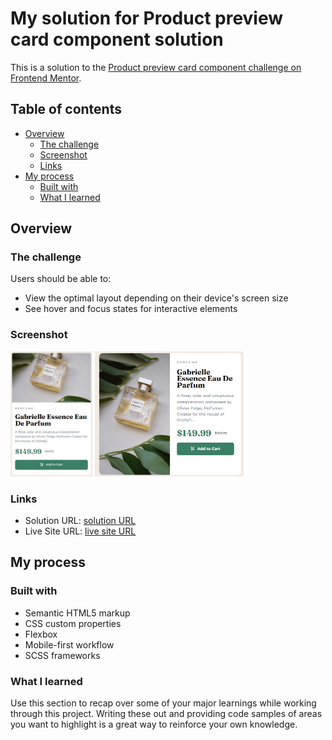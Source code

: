 # My solution for Product preview card component solution

This is a solution to the [Product preview card component challenge on Frontend Mentor](https://ericyeh-tw.github.io/product-preview-card/).

## Table of contents

- [Overview](#overview)
  - [The challenge](#the-challenge)
  - [Screenshot](#screenshot)
  - [Links](#links)
- [My process](#my-process)
  - [Built with](#built-with)
  - [What I learned](#what-i-learned)

## Overview

### The challenge

Users should be able to:

- View the optimal layout depending on their device's screen size
- See hover and focus states for interactive elements

### Screenshot

<img src="./mobile.jpg" alt="mobile" height="200px"> <img src="./table.jpg" alt="table" height="200px">

### Links

- Solution URL: [solution URL](https://github.com/EricYeh-TW/product-preview-card)
- Live Site URL: [live site URL](https://ericyeh-tw.github.io/product-preview-card/)

## My process

### Built with

- Semantic HTML5 markup
- CSS custom properties
- Flexbox
- Mobile-first workflow
- SCSS frameworks

### What I learned

Use this section to recap over some of your major learnings while working through this project. Writing these out and providing code samples of areas you want to highlight is a great way to reinforce your own knowledge.